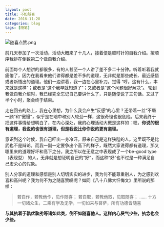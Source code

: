 ```yaml
---
layout: post
title: 不如随喜
date: 2016-11-28
categories: blog
tags: [随笔]
---
```


![随喜点赞.png](http://upload-images.jianshu.io/upload_images/147665-62e10f68b7b46b96.png?imageMogr2/auto-orient/strip%7CimageView2/2/w/1240)


前几天参加了一次活动，活动大概来了十几人，接着便是顺时针的自我介绍。按顺序我排在倒数第二个做自我介绍。

前面每个人想讲的都很多，有的人甚至一个人讲了差不多二十分钟。听着听着我就疲倦了，因为在我看来他们讲得都是差不多的道理，无非就是那些成长、最近感悟或者新悟出的道理。他们一边讲着，我一边在心里补刀。觉得 “哼，这有什么，本来就是这样”；或者是“这个我早就知道了”；又或者是“这个问题很好解决”。 轮到我做自我介绍时，我已经完全忘记自己要讲什么了，只是随便说了三句话。又过了半个小时，聚会终于结束。

走在回去的路上，我在心里想，为什么我会产生“反感”的心里？还带着一丝“不屑一顾”和“傲慢”，似乎是在暗中和别人较劲一样，这很奇怪也很危险。后来我终于把这件事情给想明白了，在内心深处，我的心理活动大概是这样的：嗯，**你说的很有道理，我说的也很有道理，但是我说比你你说的更有道理。**

意识到这个时候，我自己吓出一身冷汗。原来自己是这样狭隘的人。这里既不是比武也不是辩论，而我一副一定要争出个高下的样子，既然大家说得都有道理，那又哪里来的道理好坏和高下之分。我之所以在无意之中表现成了一个be-good type（表现型） 的人，无非就是想证明自己的“好”，而这种“好”也不过是一种满足自己虚荣心的假象。

别人分享的道理和感悟是别人切切实实的进步，我为何不能尊重别人，为之感到欢喜和高兴呢？我为何不为之随喜赞叹呢？如同《八十八佛大忏悔文》里所说的那样：

> 若自作，若教他作，见作随喜；
> 若自取，若教他取，见取随喜；
> ……
> 十方一切诸众生，二乘有学及无学，一切如来与菩萨，所有功德皆随喜

**与其执着于孰优孰劣等诸如此类，倒不如随喜他人。这样内心戾气少些，执念也会少些。**
